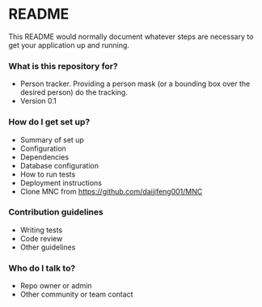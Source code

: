 # README #

This README would normally document whatever steps are necessary to get your application up and running.

### What is this repository for? ###

* Person tracker. Providing a person mask (or a bounding box over the desired person) do the tracking.
* Version 0.1

### How do I get set up? ###

* Summary of set up
* Configuration
* Dependencies
* Database configuration
* How to run tests
* Deployment instructions
* Clone MNC from https://github.com/daijifeng001/MNC

### Contribution guidelines ###

* Writing tests
* Code review
* Other guidelines

### Who do I talk to? ###

* Repo owner or admin
* Other community or team contact
